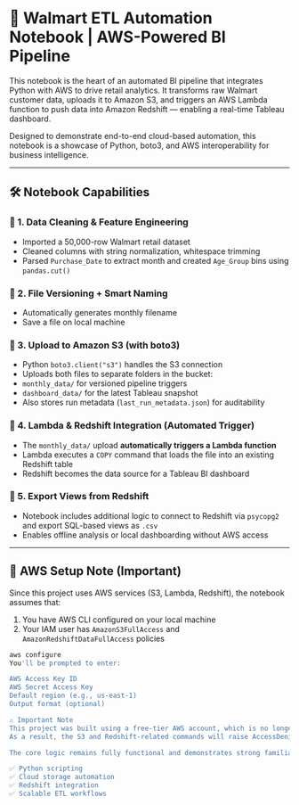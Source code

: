 # 🧠 Walmart ETL Automation Notebook | AWS-Powered BI Pipeline

This notebook is the heart of an automated BI pipeline that integrates Python with AWS to drive retail analytics. It transforms raw Walmart customer data, uploads it to Amazon S3, and triggers an AWS Lambda function to push data into Amazon Redshift — enabling a real-time Tableau dashboard.

Designed to demonstrate end-to-end cloud-based automation, this notebook is a showcase of Python, boto3, and AWS interoperability for business intelligence.

---

## 🛠️ Notebook Capabilities

### 🔹 1. Data Cleaning & Feature Engineering
- Imported a 50,000-row Walmart retail dataset
- Cleaned columns with string normalization, whitespace trimming
- Parsed `Purchase_Date` to extract month and created `Age_Group` bins using `pandas.cut()`

### 🔹 2. File Versioning + Smart Naming
- Automatically generates monthly filename
- Save a file on local machine

### 🔹 3. Upload to Amazon S3 (with boto3)
- Python `boto3.client("s3")` handles the S3 connection
- Uploads both files to separate folders in the bucket:
- `monthly_data/` for versioned pipeline triggers
- `dashboard_data/` for the latest Tableau snapshot
- Also stores run metadata (`last_run_metadata.json`) for auditability

### 🔹 4. Lambda & Redshift Integration (Automated Trigger)
- The `monthly_data/` upload **automatically triggers a Lambda function**
- Lambda executes a `COPY` command that loads the file into an existing Redshift table
- Redshift becomes the data source for a Tableau BI dashboard

### 🔹 5. Export Views from Redshift
- Notebook includes additional logic to connect to Redshift via `psycopg2` and export SQL-based views as `.csv`
- Enables offline analysis or local dashboarding without AWS access

---

## 🔧 AWS Setup Note (Important)

Since this project uses AWS services (S3, Lambda, Redshift), the notebook assumes that:

1. You have AWS CLI configured on your local machine
2. Your IAM user has `AmazonS3FullAccess` and `AmazonRedshiftDataFullAccess` policies
```bash
aws configure
You'll be prompted to enter:

AWS Access Key ID
AWS Secret Access Key
Default region (e.g., us-east-1)
Output format (optional)

⚠️ Important Note
This project was built using a free-tier AWS account, which is no longer active.
As a result, the S3 and Redshift-related commands will raise AccessDenied or EndpointNotFound errors unless run with valid AWS credentials.

The core logic remains fully functional and demonstrates strong familiarity with:

✅ Python scripting
✅ Cloud storage automation
✅ Redshift integration
✅ Scalable ETL workflows

